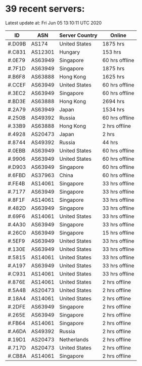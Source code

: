 # 39 recent servers:

Latest update at: Fri Jun 05 13:10:11 UTC 2020

| ID | ASN | Server Country | Online |
| -- | --- | -------------- | ------ |
| #.D09B | AS174 | United States | 1875 hrs |
| #.C831 | AS12301 | Hungary | 153 hrs |
| #.0E79 | AS63949 | Singapore | 60 hrs offline |
| #.7F1D | AS63949 | Singapore | 1875 hrs |
| #.B6F8 | AS63888 | Hong Kong | 1625 hrs |
| #.CCEF | AS63949 | United States | 60 hrs offline |
| #.3EC2 | AS63949 | Singapore | 60 hrs offline |
| #.BD3E | AS63888 | Hong Kong | 2694 hrs |
| #.2A79 | AS63949 | Japan | 1534 hrs |
| #.250B | AS49392 | Russia | 60 hrs offline |
| #.33B9 | AS63888 | Hong Kong | 2 hrs offline |
| #.4928 | AS20473 | Japan | 2 hrs |
| #.8744 | AS49392 | Russia | 44 hrs |
| #.0EBB | AS63949 | United States | 60 hrs offline |
| #.9906 | AS63949 | United States | 60 hrs offline |
| #.D903 | AS63949 | Singapore | 60 hrs offline |
| #.6FBD | AS37963 | China | 60 hrs offline |
| #.FE4B | AS14061 | Singapore | 33 hrs offline |
| #.7177 | AS63949 | Singapore | 33 hrs offline |
| #.8F1F | AS14061 | Singapore | 33 hrs offline |
| #.482D | AS63949 | Singapore | 33 hrs offline |
| #.69F6 | AS14061 | United States | 33 hrs offline |
| #.4A30 | AS63949 | Singapore | 33 hrs offline |
| #.26C0 | AS63949 | Singapore | 15 hrs offline |
| #.5EF9 | AS63949 | United States | 33 hrs offline |
| #.130E | AS63949 | United States | 33 hrs offline |
| #.5815 | AS14061 | United States | 33 hrs offline |
| #.A197 | AS63949 | United States | 33 hrs offline |
| #.C931 | AS14061 | United States | 33 hrs offline |
| #.876E | AS14061 | United States | 2 hrs offline |
| #.5A4B | AS20473 | United States | 2 hrs offline |
| #.18A4 | AS14061 | United States | 2 hrs offline |
| #.2DFE | AS63949 | Singapore | 2 hrs offline |
| #.265E | AS63949 | Singapore | 2 hrs offline |
| #.FB64 | AS14061 | Singapore | 2 hrs offline |
| #.A6DA | AS49392 | Russia | 2 hrs offline |
| #.19D1 | AS20473 | Netherlands | 2 hrs offline |
| #.717D | AS20473 | United States | 2 hrs offline |
| #.CB8A | AS14061 | Singapore | 2 hrs offline |


